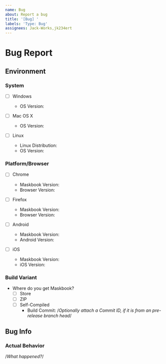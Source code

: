 ```yaml
---
name: Bug
about: Report a bug
title: '[Bug] '
labels: 'Type: Bug'
assignees: Jack-Works,jk234ert
---
```


# Bug Report

## Environment

### System

- [ ] Windows

  - OS Version:

- [ ] Mac OS X

  - OS Version:

- [ ] Linux

  - Linux Distribution:
  - OS Version:

### Platform/Browser

- [ ] Chrome

  - Maskbook Version:
  - Browser Version:

- [ ] Firefox

  - Maskbook Version:
  - Browser Version:

- [ ] Android

  - Maskbook Version:
  - Android Version:

- [ ] iOS
  - Maskbook Version:
  - iOS Version:

### Build Variant

- Where do you get Maskbook?
  - [ ] Store
  - [ ] ZIP
  - [ ] Self-Compiled
    - Build Commit: /_Optionally attach a Commit ID, if it is from an pre-release branch head_/

## Bug Info

### Actual Behavior

/_What happened?_/
